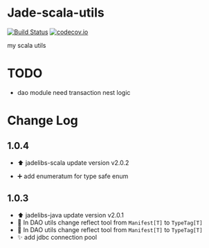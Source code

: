 Jade-scala-utils
================
[![Build Status](https://travis-ci.org/Jade-Shan/Jade-Scala-Utils.svg?branch=master)](https://travis-ci.org/Jade-Shan/Jade-Scala-Utils)
[![codecov.io](https://codecov.io/github/Jade-Shan/Jade-scala-utils/coverage.svg?branch=master)](https://codecov.io/github/Jade-Shan/Jade-scala-utils?branch=master)

my scala utils

TODO
================

* dao module need transaction nest logic

Change Log
================


1.0.4
----------------

* :arrow_up: jadelibs-scala update version v2.0.2

* :heavy_plus_sign: add enumeratum for type safe enum


1.0.3
----------------

* :arrow_up: jadelibs-java update version v2.0.1
* :bug: In DAO utils change reflect tool from `Manifest[T]` to `TypeTag[T]`
* :bug: In DAO utils change reflect tool from `Manifest[T]` to `TypeTag[T]`
* :sparkles: add jdbc connection pool
